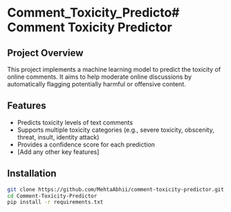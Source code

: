 # Comment_Toxicity_Predicto# Comment Toxicity Predictor

## Project Overview

This project implements a machine learning model to predict the toxicity of online comments. It aims to help moderate online discussions by automatically flagging potentially harmful or offensive content.

## Features

- Predicts toxicity levels of text comments
- Supports multiple toxicity categories (e.g., severe toxicity, obscenity, threat, insult, identity attack)
- Provides a confidence score for each prediction
- [Add any other key features]

## Installation

```bash
git clone https://github.com/MehtaAbhii/comment-toxicity-predictor.git
cd Comment-Toxicity-Predictor
pip install -r requirements.txt